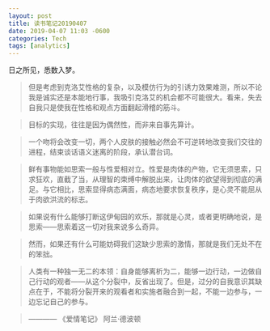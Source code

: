 ```yaml
---
layout: post
title: 读书笔记20190407
date: 2019-04-07 11:03 -0600
categories: Tech
tags: [analytics]
---
```


日之所见，悉数入梦。

 > 但是考虑到克洛艾性格的复杂，以及模仿行为的引诱力效果难测，所以不论我是诚实还是本能地行事，我吸引克洛艾的机会都不可能很大。看来，失去自我只是使我在性格和观点方面翻起滑稽的筋斗。

> 目标的实现，往往是因为偶然性，而非来自事先算计。

> 一个吻将会改变一切，两个人皮肤的接触必然会不可逆转地改变我们交往的进程，结束谈话语义迷离的阶段，承认潜台词。

> 鲜有事物能如思索一般与性爱相对立。性爱是肉体的产物，它无须思索，只求狂欢，直截了当，从理智的束缚中解脱出来，让肉体的欲望得到彻底的满足。与它相比，思索显得病态满面，病态地要求恢复秩序，是心灵不能屈从于肉欲洪流的标志。

> 如果说有什么能够打断这伊甸园的欢乐，那就是心灵，或者更明确地说，是思索——思索着这一切对我来说多么奇异。

> 然而，如果还有什么可能妨碍我们这缺少思索的激情，那就是我们无处不在的笨拙。

> 人类有一种独一无二的本领：自身能够离析为二，能够一边行动，一边做自己行动的观者——从这个分裂中，反省出现了。但是，过分的自我意识其缺点在于，不能将分裂开来的观看者和实施者融合到一起，不能一边参与，一边忘记自己的参与。

> ———— 《爱情笔记》 阿兰·德波顿
